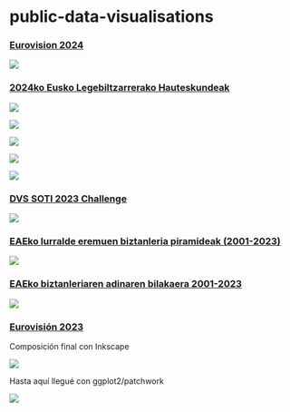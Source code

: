 # public-data-visualisations

### [Eurovision 2024](https://github.com/mikelmadina/public-data-visualisations/tree/main/2024-05_Eurovision)

![](2024-05_Eurovision/eurovision_2024.png)

### [2024ko Eusko Legebiltzarrerako Hauteskundeak](https://github.com/mikelmadina/public-data-visualisations/tree/main/2024-04-22-EAE_Hauteskundeak)

![](2024-04-22-EAE_Hauteskundeak/mapa.png)

![](2024-04-22-EAE_Hauteskundeak/mapa_alderdika.png)

![](2024-04-22-EAE_Hauteskundeak/haize_mapa.png)

![](2024-04-22-EAE_Hauteskundeak/espektroa.png)

![](2024-04-22-EAE_Hauteskundeak/espektroa_naziotasuna.png)

### [DVS SOTI 2023 Challenge](https://github.com/mikelmadina/public-data-visualisations/tree/main/2024-03-DVS-survey)

![](2024-03-DVS-survey/composicion.png)

### [EAEko lurralde eremuen biztanleria piramideak (2001-2023)](https://github.com/mikelmadina/public-data-visualisations/tree/main/2024-01_Piramideak)

![](2024-01_Piramideak/udalak/png/Gipuzkoa_Donostialdea_01_Donostia_A4.png)

### [EAEko biztanleriaren adinaren bilakaera 2001-2023](https://github.com/mikelmadina/public-data-visualisations/tree/main/2023-11_Populazioa)

![](2023-11_Populazioa/pir_eae.png)

### [Eurovisión 2023](https://github.com/mikelmadina/public-data-visualisations/tree/main/2023-05_Eurovision)

Composición final con Inkscape

![](2023-05_Eurovision/eurovision_2023.png)

Hasta aquí llegué con ggplot2/patchwork

![](2023-05_Eurovision/baseA2.png)

